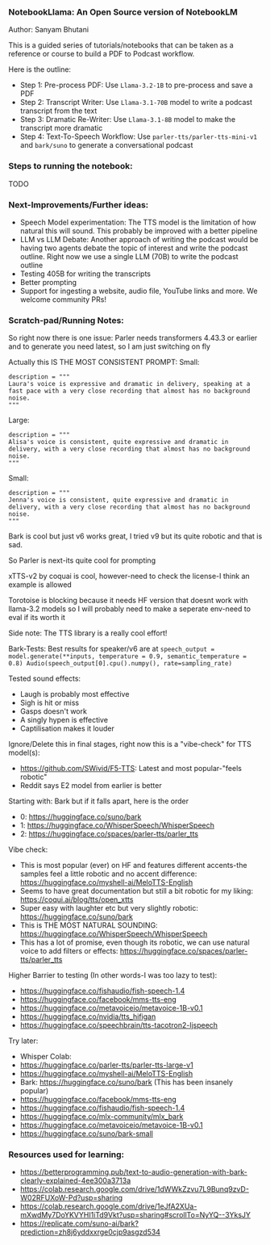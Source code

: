 ### NotebookLlama: An Open Source version of NotebookLM

Author: Sanyam Bhutani

This is a guided series of tutorials/notebooks that can be taken as a reference or course to build a PDF to Podcast workflow. 

Here is the outline:

- Step 1: Pre-process PDF: Use `Llama-3.2-1B` to pre-process and save a PDF
- Step 2: Transcript Writer: Use `Llama-3.1-70B` model to write a podcast transcript from the text
- Step 3: Dramatic Re-Writer: Use `Llama-3.1-8B` model to make the transcript more dramatic
- Step 4: Text-To-Speech Workflow: Use `parler-tts/parler-tts-mini-v1` and `bark/suno` to generate a conversational podcast

### Steps to running the notebook:

TODO

### Next-Improvements/Further ideas:

- Speech Model experimentation: The TTS model is the limitation of how natural this will sound. This probably be improved with a better pipeline
- LLM vs LLM Debate: Another approach of writing the podcast would be having two agents debate the topic of interest and write the podcast outline. Right now we use a single LLM (70B) to write the podcast outline
- Testing 405B for writing the transcripts
- Better prompting
- Support for ingesting a website, audio file, YouTube links and more. We welcome community PRs!

### Scratch-pad/Running Notes:

So right now there is one issue: Parler needs transformers 4.43.3 or earlier and to generate you need latest, so I am just switching on fly

Actually this IS THE MOST CONSISTENT PROMPT:
Small:
```
description = """
Laura's voice is expressive and dramatic in delivery, speaking at a fast pace with a very close recording that almost has no background noise.
"""
```

Large: 
```
description = """
Alisa's voice is consistent, quite expressive and dramatic in delivery, with a very close recording that almost has no background noise.
"""
```
Small:
```
description = """
Jenna's voice is consistent, quite expressive and dramatic in delivery, with a very close recording that almost has no background noise.
"""
```

Bark is cool but just v6 works great, I tried v9 but its quite robotic and that is sad. 

So Parler is next-its quite cool for prompting 

xTTS-v2 by coquai is cool, however-need to check the license-I think an example is allowed

Torotoise is blocking because it needs HF version that doesnt work with llama-3.2 models so I will probably need to make a seperate env-need to eval if its worth it

Side note: The TTS library is a really cool effort!

Bark-Tests: Best results for speaker/v6 are at ```speech_output = model.generate(**inputs, temperature = 0.9, semantic_temperature = 0.8)
Audio(speech_output[0].cpu().numpy(), rate=sampling_rate)```

Tested sound effects:

- Laugh is probably most effective
- Sigh is hit or miss
- Gasps doesn't work
- A singly hypen is effective
- Captilisation makes it louder

Ignore/Delete this in final stages, right now this is a "vibe-check" for TTS model(s):

- https://github.com/SWivid/F5-TTS: Latest and most popular-"feels robotic"
- Reddit says E2 model from earlier is better

Starting with: Bark but if it falls apart, here is the order

- 0: https://huggingface.co/suno/bark
- 1: https://huggingface.co/WhisperSpeech/WhisperSpeech
- 2: https://huggingface.co/spaces/parler-tts/parler_tts


Vibe check: 
- This is most popular (ever) on HF and features different accents-the samples feel a little robotic and no accent difference: https://huggingface.co/myshell-ai/MeloTTS-English
- Seems to have great documentation but still a bit robotic for my liking: https://coqui.ai/blog/tts/open_xtts
- Super easy with laughter etc but very slightly robotic: https://huggingface.co/suno/bark
- This is THE MOST NATURAL SOUNDING: https://huggingface.co/WhisperSpeech/WhisperSpeech
- This has a lot of promise, even though its robotic, we can use natural voice to add filters or effects: https://huggingface.co/spaces/parler-tts/parler_tts

Higher Barrier to testing (In other words-I was too lazy to test):
- https://huggingface.co/fishaudio/fish-speech-1.4
- https://huggingface.co/facebook/mms-tts-eng
- https://huggingface.co/metavoiceio/metavoice-1B-v0.1
- https://huggingface.co/nvidia/tts_hifigan
- https://huggingface.co/speechbrain/tts-tacotron2-ljspeech


Try later:
- Whisper Colab: 
- https://huggingface.co/parler-tts/parler-tts-large-v1
- https://huggingface.co/myshell-ai/MeloTTS-English
- Bark: https://huggingface.co/suno/bark (This has been insanely popular)
- https://huggingface.co/facebook/mms-tts-eng
- https://huggingface.co/fishaudio/fish-speech-1.4
- https://huggingface.co/mlx-community/mlx_bark
- https://huggingface.co/metavoiceio/metavoice-1B-v0.1
- https://huggingface.co/suno/bark-small

### Resources used for learning:

- https://betterprogramming.pub/text-to-audio-generation-with-bark-clearly-explained-4ee300a3713a
- https://colab.research.google.com/drive/1dWWkZzvu7L9Bunq9zvD-W02RFUXoW-Pd?usp=sharing
- https://colab.research.google.com/drive/1eJfA2XUa-mXwdMy7DoYKVYHI1iTd9Vkt?usp=sharing#scrollTo=NyYQ--3YksJY
- https://replicate.com/suno-ai/bark?prediction=zh8j6yddxxrge0cjp9asgzd534

